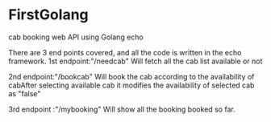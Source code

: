 # FirstGolang
cab booking web API using Golang echo 

There are 3 end points covered, and all the code is written in the echo framework.
1st endpoint:"/needcab"
Will fetch all the cab list available or not

2nd endpoint:"/bookcab"
Will book the cab according to the availability of cabAfter selecting available cab it modifies the availability of selected cab as "false"

3rd endpoint :"/mybooking"
Will show all the booking booked so far.
